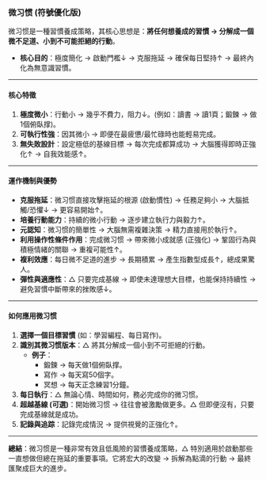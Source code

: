 ### **微习惯 (符號優化版)**

微习惯是一種習慣養成策略，其核心思想是：**將任何想養成的習慣 → 分解成一個微不足道、小到不可能拒絕的行動**。

*   **核心目的**：極度簡化 → 啟動門檻↓ → 克服拖延 → 確保每日堅持↑ → 最終內化為無意識習慣。

---

#### **核心特徵**

1.  **極度微小**：行動小 → 幾乎不費力，阻力↓。(例如：讀書 → 讀1頁；鍛鍊 → 做1個俯臥撑)。
2.  **可執行性強**：因其微小 → 即便在最疲憊/最忙碌時也能輕易完成。
3.  **無失敗設計**：設定極低的基線目標 → 每次完成都算成功 → 大腦獲得即時正強化↑ → 自我效能感↑。

---

#### **運作機制與優勢**

*   **克服拖延**：微习惯直接攻擊拖延的根源 (啟動慣性) → 任務足夠小 → 大腦抵觸/恐懼↓ → 更容易開始↑。
*   **培養行動能力**：持續的微小行動 → 逐步建立執行力與毅力↑。
*   **元認知**：微习惯的簡單性 → 大腦無需複雜決策 → 精力直接用於執行↑。
*   **利用操作性條件作用**：完成微习惯 → 帶來微小成就感 (正強化) → 鞏固行為與積極情緒的關聯 → 重複可能性↑。
*   **複利效應**：每日微不足道的進步 → 長期積累 → 產生指數型成長↑，總成果驚人。
*   **彈性與適應性**：△ 只要完成基線 → 即使未達理想大目標，也能保持持續性 → 避免習慣中斷帶來的挫敗感↓。

---

#### **如何應用微习惯**

1.  **選擇一個目標習慣** (如：學習編程、每日寫作)。
2.  **識別其微习惯版本**：△ 將其分解成一個小到不可拒絕的行動。
    *   **例子**：
        *   鍛鍊 → 每天做1個俯臥撑。
        *   寫作 → 每天寫50個字。
        *   冥想 → 每天正念練習1分鐘。
3.  **每日執行**：△ 無論心情、時間如何，務必完成你的微习惯。
4.  **超越基線 (可選)**：開始微习惯 → 往往會被激勵做更多。△ 但即便沒有，只要完成基線就是成功。
5.  **記錄與追踪**：記錄完成情況 → 提供視覺的正強化↑。

---

**總結**：微习惯是一種非常有效且低風險的習慣養成策略，△ 特別適用於啟動那些一直想做但總在拖延的重要事項。它將宏大的改變 → 拆解為點滴的行動 → 最終匯聚成巨大的進步。
